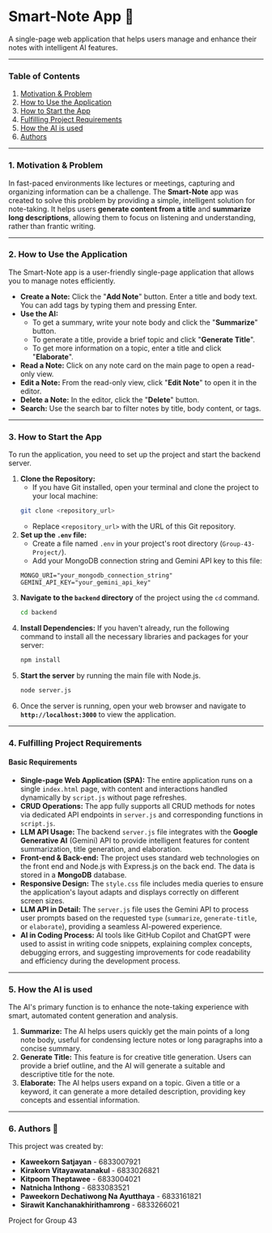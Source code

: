 # Smart-Note App 📝

A single-page web application that helps users manage and enhance their notes with intelligent AI features.

---

### Table of Contents
1. [Motivation & Problem](#1-motivation--problem)
2. [How to Use the Application](#2-how-to-use-the-application)
3. [How to Start the App](#3-how-to-start-the-app)
4. [Fulfilling Project Requirements](#4-fulfilling-project-requirements)
5. [How the AI is used](#5-how-the-ai-is-used)
6. [Authors](#6-authors)

---

### 1. Motivation & Problem

In fast-paced environments like lectures or meetings, capturing and organizing information can be a challenge. The **Smart-Note** app was created to solve this problem by providing a simple, intelligent solution for note-taking. It helps users **generate content from a title** and **summarize long descriptions**, allowing them to focus on listening and understanding, rather than frantic writing.

---

### 2. How to Use the Application

The Smart-Note app is a user-friendly single-page application that allows you to manage notes efficiently.

* **Create a Note:** Click the "**Add Note**" button. Enter a title and body text. You can add tags by typing them and pressing Enter.
* **Use the AI:**
    * To get a summary, write your note body and click the "**Summarize**" button.
    * To generate a title, provide a brief topic and click "**Generate Title**".
    * To get more information on a topic, enter a title and click "**Elaborate**".
* **Read a Note:** Click on any note card on the main page to open a read-only view.
* **Edit a Note:** From the read-only view, click "**Edit Note**" to open it in the editor.
* **Delete a Note:** In the editor, click the "**Delete**" button.
* **Search:** Use the search bar to filter notes by title, body content, or tags.

---

### 3. How to Start the App

To run the application, you need to set up the project and start the backend server.

1.  **Clone the Repository:**
    * If you have Git installed, open your terminal and clone the project to your local machine:
    ```bash
    git clone <repository_url>
    ```
    * Replace `<repository_url>` with the URL of this Git repository.
2.  **Set up the `.env` file:**
    * Create a file named `.env` in your project's root directory (`Group-43-Project/`).
    * Add your MongoDB connection string and Gemini API key to this file:
    ```env
    MONGO_URI="your_mongodb_connection_string"
    GEMINI_API_KEY="your_gemini_api_key"
    ```
3.  **Navigate to the `backend` directory** of the project using the `cd` command.
    ```bash
    cd backend
    ```
4.  **Install Dependencies:** If you haven't already, run the following command to install all the necessary libraries and packages for your server:
    ```bash
    npm install
    ```
5.  **Start the server** by running the main file with Node.js.
    ```bash
    node server.js
    ```
6.  Once the server is running, open your web browser and navigate to **`http://localhost:3000`** to view the application.

---

### 4. Fulfilling Project Requirements

#### Basic Requirements

* **Single-page Web Application (SPA):** The entire application runs on a single `index.html` page, with content and interactions handled dynamically by `script.js` without page refreshes.
* **CRUD Operations:** The app fully supports all CRUD methods for notes via dedicated API endpoints in `server.js` and corresponding functions in `script.js`.
* **LLM API Usage:** The backend `server.js` file integrates with the **Google Generative AI** (Gemini) API to provide intelligent features for content summarization, title generation, and elaboration.
* **Front-end & Back-end:** The project uses standard web technologies on the front end and Node.js with Express.js on the back end. The data is stored in a **MongoDB** database.
* **Responsive Design:** The `style.css` file includes media queries to ensure the application's layout adapts and displays correctly on different screen sizes.
* **LLM API in Detail:** The `server.js` file uses the Gemini API to process user prompts based on the requested `type` (`summarize`, `generate-title`, or `elaborate`), providing a seamless AI-powered experience.
* **AI in Coding Process:** AI tools like GitHub Copilot and ChatGPT were used to assist in writing code snippets, explaining complex concepts, debugging errors, and suggesting improvements for code readability and efficiency during the development process.

---

### 5. How the AI is used

The AI's primary function is to enhance the note-taking experience with smart, automated content generation and analysis.

1.  **Summarize:** The AI helps users quickly get the main points of a long note body, useful for condensing lecture notes or long paragraphs into a concise summary.
2.  **Generate Title:** This feature is for creative title generation. Users can provide a brief outline, and the AI will generate a suitable and descriptive title for the note.
3.  **Elaborate:** The AI helps users expand on a topic. Given a title or a keyword, it can generate a more detailed description, providing key concepts and essential information.

---

### 6. Authors 👥

This project was created by:

* **Kaweekorn Satjayan** - 6833007921
* **Kirakorn Vitayawatanakul** - 6833026821
* **Kitpoom Theptawee** - 6833004021
* **Natnicha Inthong** - 6833083521
* **Paweekorn Dechatiwong Na Ayutthaya** - 6833161821
* **Sirawit Kanchanakhirithamrong** - 6833266021

Project for Group 43